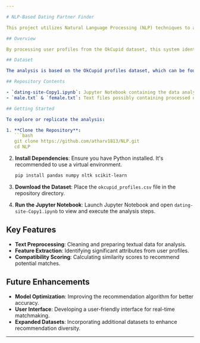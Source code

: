```yaml
---

# NLP-Based Dating Partner Finder

This project utilizes Natural Language Processing (NLP) techniques to analyze the OkCupid dataset, aiming to recommend potential partners based on shared interests and compatibility.

## Overview

By processing user profiles from the OkCupid dataset, this system identifies key attributes and preferences to suggest compatible matches, enhancing the dating experience through data-driven insights.

## Dataset

The analysis is based on the OkCupid profiles dataset, which can be found here: [OkCupid Profiles Dataset](https://www.kaggle.com/datasets/andrewmvd/okcupid-profiles?select=okcupid_profiles.csv)

## Repository Contents

- `dating-site-Copy1.ipynb`: Jupyter Notebook containing the data analysis and NLP processing steps.
- `male.txt` & `female.txt`: Text files possibly containing processed data or specific insights related to male and female profiles, respectively.

## Getting Started

To explore or replicate the analysis:

1. **Clone the Repository**:
   ```bash
   git clone https://github.com/atharv1813/NLP.git
   cd NLP
   ```

2. **Install Dependencies**:
   Ensure you have Python installed. It's recommended to use a virtual environment.
   ```bash
   pip install pandas numpy nltk scikit-learn
   ```

3. **Download the Dataset**:
   Place the `okcupid_profiles.csv` file in the repository directory.

4. **Run the Jupyter Notebook**:
   Launch Jupyter Notebook and open `dating-site-Copy1.ipynb` to view and execute the analysis steps.

## Key Features

- **Text Preprocessing**: Cleaning and preparing textual data for analysis.
- **Feature Extraction**: Identifying significant attributes from user profiles.
- **Compatibility Scoring**: Calculating similarity scores to recommend potential matches.

## Future Enhancements

- **Model Optimization**: Improving the recommendation algorithm for better accuracy.
- **User Interface**: Developing a user-friendly interface for real-time matchmaking.
- **Expanded Datasets**: Incorporating additional datasets to enhance recommendation diversity.

---
```

